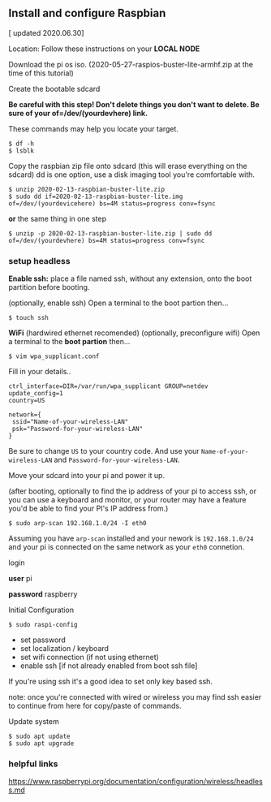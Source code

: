 ## Install and configure Raspbian
[ updated 2020.06.30]

Location: Follow these instructions on your **LOCAL NODE**

Download the pi os iso.  (2020-05-27-raspios-buster-lite-armhf.zip at the time of this tutorial)

Create the bootable sdcard

**Be careful with this step!  Don't delete things you don't want to delete.  Be sure of your of=/dev/(yourdevhere) link.**

These commands may help you locate your target.
```
$ df -h
$ lsblk
```

Copy the raspbian zip file onto sdcard (this will erase everything on the sdcard)  dd is one option, use a disk imaging tool you're comfortable with.
```
$ unzip 2020-02-13-raspbian-buster-lite.zip
$ sudo dd if=2020-02-13-raspbian-buster-lite.img of=/dev/(yourdevicehere) bs=4M status=progress conv=fsync
```
**or** the same thing in one step
```
$ unzip -p 2020-02-13-raspbian-buster-lite.zip | sudo dd of=/dev/(yourdevhere) bs=4M status=progress conv=fsync
```


### setup headless
**Enable ssh:** place a file named ssh, without any extension, onto the boot partition before booting.

(optionally, enable ssh)
Open a terminal to the boot partion then...
```
$ touch ssh
```

**WiFi** (hardwired ethernet recomended)
(optionally, preconfigure wifi)
Open a terminal to the **boot partion** then...

```
$ vim wpa_supplicant.conf
```
Fill in your details.. 
```
ctrl_interface=DIR=/var/run/wpa_supplicant GROUP=netdev
update_config=1
country=US

network={
 ssid="Name-of-your-wireless-LAN"
 psk="Password-for-your-wireless-LAN"
}
```
Be sure to change `US` to your country code.  And use your `Name-of-your-wireless-LAN` and `Password-for-your-wireless-LAN`.

Move your sdcard into your pi and power it up.


(after booting, optionally to find the ip address of your pi to access ssh, or you can use a keyboard and monitor, or your router may have a feature you'd be able to find your PI's IP address from.)
```
$ sudo arp-scan 192.168.1.0/24 -I eth0
```
Assuming you have `arp-scan` installed and your nework is `192.168.1.0/24` and your pi is connected on the same network as your `eth0` connetion.


 
login

**user** pi

**password** raspberry

Initial Configuration
```
$ sudo raspi-config
```
- set password
- set localization / keyboard
- set wifi connection (if not using ethernet)
- enable ssh [if not already enabled from boot ssh file]

If you're using ssh it's a good idea to set only key based ssh.

note: once you're connected with wired or wireless you may find ssh easier to continue from here for copy/paste of commands.

Update system
```
$ sudo apt update
$ sudo apt upgrade
```

### helpful links
https://www.raspberrypi.org/documentation/configuration/wireless/headless.md
